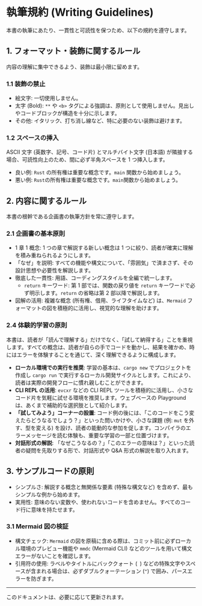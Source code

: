 # 執筆規約 (Writing Guidelines)

本書の執筆にあたり、一貫性と可読性を保つため、以下の規約を遵守します。

## 1. フォーマット・装飾に関するルール

内容の理解に集中できるよう、装飾は最小限に留めます。

### 1.1 装飾の禁止

- 絵文字: 一切使用しません。
- 太字 (Bold): `**` や `<b>` タグによる強調は、原則として使用しません。見出しやコードブロックが構造を十分に示します。
- その他: イタリック、打ち消し線など、特に必要のない装飾は避けます。

### 1.2 スペースの挿入

ASCII 文字 (英数字、記号、コード片) とマルチバイト文字 (日本語) が隣接する場合、可読性向上のため、間に必ず半角スペースを 1 つ挿入します。

- 良い例: `Rust` の所有権は重要な概念です。`main` 関数から始めましょう。
- 悪い例: `Rust`の所有権は重要な概念です。`main`関数から始めましょう。

## 2. 内容に関するルール

本書の根幹である企画書の執筆方針を常に遵守します。

### 2.1 企画書の基本原則

- 1 章 1 概念: 1 つの章で解説する新しい概念は 1 つに絞り、読者が確実に理解を積み重ねられるようにします。
- 「なぜ」を説明: すべての機能や構文について、「雰囲気」で済まさず、その設計思想や必要性を解説します。
- 徹底した一貫性: 用語、コーディングスタイルを全編で統一します。
    - `return` キーワード: 第 1 部では、関数の戻り値を `return` キーワードで必ず明示します。`return` の省略は第 2 部以降で解説します。
- 図解の活用: 複雑な概念 (所有権、借用、ライフタイムなど) は、`Mermaid` フォーマットの図を積極的に活用し、視覚的な理解を助けます。

### 2.4 体験的学習の原則

本書は、読者が「読んで理解する」だけでなく、「試して納得する」ことを重視します。すべての概念は、読者が自らの手でコードを動かし、結果を確かめ、時にはエラーを体験することを通じて、深く理解できるように構成します。

- **ローカル環境での実行を推奨**: 学習の基本は、`cargo new` でプロジェクトを作成し `cargo run` で実行するローカル開発サイクルとします。これにより、読者は実際の開発フローに慣れ親しむことができます。
- **CLI REPL の活用**: `evcxr` などの CLI REPL ツールを積極的に活用し、小さなコード片を気軽に試せる環境を推奨します。ウェブベースの Playground は、あくまで補助的な選択肢として紹介します。
- **「試してみよう」コーナーの設置**: コード例の後には、「このコードをこう変えたらどうなるでしょう？」といった問いかけや、小さな課題 (例: `mut` を外す、型を変える) を設け、読者の能動的な参加を促します。コンパイラのエラーメッセージを読む体験も、重要な学習の一部と位置づけます。
- **対話形式の解説**: 「なぜこうなるの？」「このエラーの意味は？」といった読者の疑問を先取りする形で、対話形式や Q&A 形式の解説を取り入れます。

## 3. サンプルコードの原則

- シンプルさ: 解説する概念と無関係な要素 (特殊な構文など) を含めず、最もシンプルな例から始めます。
- 実用性: 意味のない変数や、使われないコードを含めません。すべてのコード行に意味を持たせます。

### 3.1 Mermaid 図の検証

- 構文チェック: `Mermaid` の図を原稿に含める際は、コミット前に必ずローカル環境のプレビュー機能や `mmdc` (Mermaid CLI) などのツールを用いて構文エラーがないことを確認します。
- 引用符の使用: ラベルやタイトルにバッククォート (` `) などの特殊文字やスペースが含まれる場合は、必ずダブルクォーテーション (`"`) で囲み、パースエラーを防ぎます。

---

このドキュメントは、必要に応じて更新されます。
